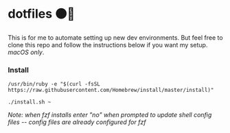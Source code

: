 # dotfiles :black_circle::file_folder:
This is for me to automate setting up new dev environments. But
feel free to clone this repo and follow the instructions below
if you want my setup. *macOS only*.

### Install
```
/usr/bin/ruby -e "$(curl -fsSL https://raw.githubusercontent.com/Homebrew/install/master/install)"

./install.sh ~
```
*Note: when fzf installs enter "no" when prompted to update shell config files -- config files are
already configured for fzf*

